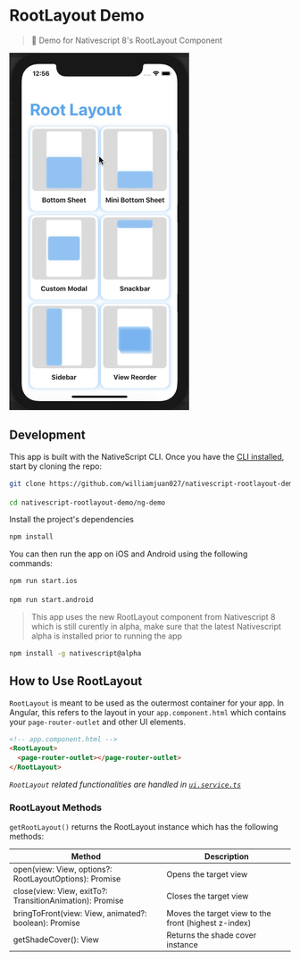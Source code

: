 # RootLayout Demo

> 🤹 Demo for Nativescript 8's RootLayout Component

![Sample iOS](screenshots/ios-rootlayout.gif)

## Development

This app is built with the NativeScript CLI. Once you have the [CLI installed](https://docs.nativescript.org/start/quick-setup), start by cloning the repo:

```bash
git clone https://github.com/williamjuan027/nativescript-rootlayout-demo.git

cd nativescript-rootlayout-demo/ng-demo
```

Install the project's dependencies

```bash
npm install
```

You can then run the app on iOS and Android using the following commands:

```bash
npm run start.ios

npm run start.android
```

> This app uses the new RootLayout component from Nativescript 8 which is still curently in alpha, make sure that the latest Nativescript alpha is installed prior to running the app

```bash
npm install -g nativescript@alpha
```

## How to Use RootLayout

`RootLayout` is meant to be used as the outermost container for your app. In Angular, this refers to the layout in your `app.component.html` which contains your `page-router-outlet` and other UI elements.

```html
<!-- app.component.html -->
<RootLayout>
  <page-router-outlet></page-router-outlet>
</RootLayout>
```

_`RootLayout` related functionalities are handled in [`ui.service.ts`](https://github.com/williamjuan027/nativescript-rootlayout-demo/blob/master/demo-ng/src/app/core/services/ui.service.ts)_

### RootLayout Methods

`getRootLayout()` returns the RootLayout instance which has the following methods:

| Method                          | Description                                                                                                                    |
| ------------------------------- | ------------------------------------------------------------------------------------------------------------------------------ |
| open(view: View, options?: RootLayoutOptions): Promise<void> | Opens the target view |
| close(view: View, exitTo?: TransitionAnimation): Promise<void> | Closes the target view |
| bringToFront(view: View, animated?: boolean): Promise<void> | Moves the target view to the front (highest z-index) |
| getShadeCover(): View | Returns the shade cover instance |

